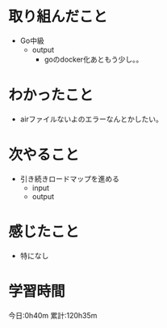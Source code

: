 # 取り組んだこと
  - Go中級
    - output
      - goのdocker化あともう少し。。

# わかったこと
  - airファイルないよのエラーなんとかしたい。

# 次やること
  - 引き続きロードマップを進める
    - input
    - output

# 感じたこと
  - 特になし


# 学習時間
今日:0h40m
累計:120h35m
